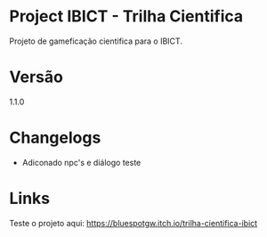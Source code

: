 # Project IBICT - Trilha Cientifica

Projeto de gameficação cientifica para o IBICT.

# Versão
1.1.0

# Changelogs
- Adiconado npc's e diálogo teste

# Links
Teste o projeto aqui: https://bluespotgw.itch.io/trilha-cientifica-ibict

